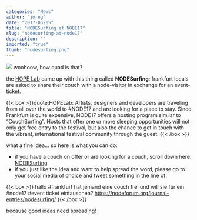```yaml
---
categories: "News"
author: "joreg"
date: "2017-05-05"
title: "NODESurfing at NODE17"
slug: "nodesurfing-at-node17"
description: ""
imported: "true"
thumb: "nodesurfing.png"
---
```



![](nodesurfing.png) 
woohoow, how quad is that?

the [HOPE Lab](https://nodeforum.org/journal-entries/hope-lab/) came up with this thing called **NODESurfing**: frankfurt locals are asked to share their couch with a node-visitor in exchange for an event-ticket.

{{< box >}}quote:HOPELab:
Artists, designers and developers are traveling from all over the world to #NODE17 and are looking for a place to stay. Since Frankfurt is quite expensive, NODE17 offers a hosting program similar to “CouchSurfing”. Hosts that offer one or more sleeping opportunities will not only get free entry to the festival, but also the chance to get in touch with the vibrant, international festival community through the guest.{{< /box >}}

what a fine idea... so here is what you can do:
- if you have a couch on offer or are looking for a couch, scroll down here: [NODESurfing](https://nodeforum.org/journal-entries/nodesurfing/)
- if you just like the idea and want to help spread the word, please go to your social media of choice and tweet something in the line of: 

{{< box >}}
hallo #frankfurt hat jemand eine couch frei und will sie für ein #node17 #event ticket eintauschen? https://nodeforum.org/journal-entries/nodesurfing/{{< /box >}}

because good ideas need spreading!